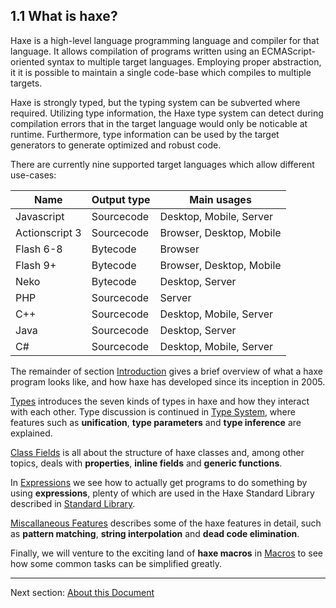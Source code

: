 ## 1.1 What is haxe?

Haxe is a high-level language programming language and compiler for that language. It allows compilation of programs written using an ECMAScript-oriented syntax to multiple target languages. Employing proper abstraction, it it is possible to maintain a single code-base which compiles to multiple targets.

Haxe is strongly typed, but the typing system can be subverted where required. Utilizing type information, the Haxe type system can detect during compilation errors that in the target language would only be noticable at runtime. Furthermore, type information can be used by the target generators to generate optimized and robust code.

There are currently nine supported target languages which allow different use-cases:


Name  | Output type  | Main usages 
 --- | --- | ---
Javascript  | Sourcecode  | Desktop, Mobile, Server 
Actionscript 3  | Sourcecode  | Browser, Desktop, Mobile 
Flash 6-8  | Bytecode  | Browser 
Flash 9+  | Bytecode  | Browser, Desktop, Mobile 
 Neko  | Bytecode  | Desktop, Server 
PHP  | Sourcecode  | Server 
C++  | Sourcecode  | Desktop, Mobile, Server 
Java  | Sourcecode  | Desktop, Server 
C#  | Sourcecode  | Desktop, Mobile, Server 
 

The remainder of section [Introduction](https://github.com/Simn/HaxeManual/tree/master/md/manual/1-Introduction.md) gives a brief overview of what a haxe program looks like, and how haxe has developed since its inception in 2005.

[Types](https://github.com/Simn/HaxeManual/tree/master/md/manual/2-Types.md) introduces the seven kinds of types in haxe and how they interact with each other. Type discussion is continued in [Type System](https://github.com/Simn/HaxeManual/tree/master/md/manual/3-Type_System.md), where features such as **unification**, **type parameters** and **type inference** are explained.

[Class Fields](https://github.com/Simn/HaxeManual/tree/master/md/manual/4-Class_Fields.md) is all about the structure of haxe classes and, among other topics, deals with **properties**, **inline fields** and **generic functions**.

In [Expressions](https://github.com/Simn/HaxeManual/tree/master/md/manual/5-Expressions.md) we see how to actually get programs to do something by using **expressions**, plenty of which are used in the Haxe Standard Library described in [Standard Library](https://github.com/Simn/HaxeManual/tree/master/md/manual/6-Standard_Library.md).

[Miscallaneous Features](https://github.com/Simn/HaxeManual/tree/master/md/manual/7-Miscallaneous_Features.md) describes some of the haxe features in detail, such as **pattern matching**, **string interpolation** and **dead code elimination**.

Finally, we will venture to the exciting land of **haxe macros** in [Macros](https://github.com/Simn/HaxeManual/tree/master/md/manual/8-Macros.md) to see how some common tasks can be simplified greatly.

---

Next section: [About this Document](https://github.com/Simn/HaxeManual/tree/master/md/manual/1.2-About_this_Document.md)